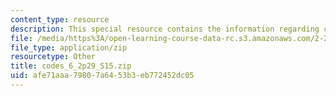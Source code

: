 ```yaml
---
content_type: resource
description: This special resource contains the information regarding codes 6.
file: /media/https%3A/open-learning-course-data-rc.s3.amazonaws.com/2-29-numerical-fluid-mechanics-spring-2015/afe71aaa79807a6453b3eb772452dc05_codes_6_2p29_S15.zip
file_type: application/zip
resourcetype: Other
title: codes_6_2p29_S15.zip
uid: afe71aaa-7980-7a64-53b3-eb772452dc05
---
```

